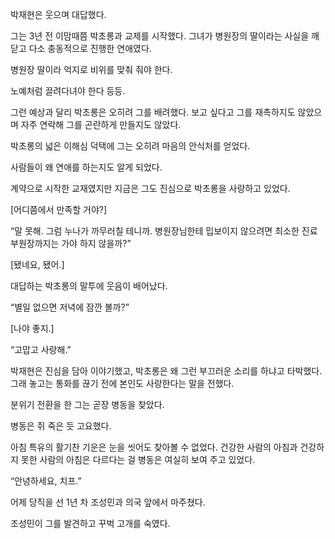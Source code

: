 박재현은 웃으며 대답했다.

그는 3년 전 이맘때쯤 박초롱과 교제를 시작했다. 그녀가 병원장의 딸이라는 사실을 깨닫고 다소 충동적으로 진행한 연애였다.

병원장 딸이라 억지로 비위를 맞춰 줘야 한다.

노예처럼 끌려다녀야 한다 등등.

그런 예상과 달리 박초롱은 오히려 그를 배려했다. 보고 싶다고 그를 재촉하지도 않았으며 자주 연락해 그를 곤란하게 만들지도 않았다.

박초롱의 넓은 이해심 덕택에 그는 오히려 마음의 안식처를 얻었다.

사람들이 왜 연애를 하는지도 알게 되었다.

계약으로 시작한 교재였지만 지금은 그도 진심으로 박초롱을 사랑하고 있었다.

[어디쯤에서 만족할 거야?]

“말 못해. 그럼 누나가 까무러칠 테니까. 병원장님한테 밉보이지 않으려면 최소한 진료부원장까지는 가야 하지 않을까?”

[됐네요, 됐어.]

대답하는 박초롱의 말투에 웃음이 배어났다.

“별일 없으면 저녁에 잠깐 볼까?”

[나야 좋지.]

“고맙고 사랑해.”

박재현은 진심을 담아 이야기했고, 박초롱은 왜 그런 부끄러운 소리를 하냐고 타박했다. 그래 놓고는 통화를 끊기 전에 본인도 사랑한다는 말을 전했다.

분위기 전환을 한 그는 곧장 병동을 찾았다.

병동은 쥐 죽은 듯 고요했다.

아침 특유의 활기찬 기운은 눈을 씻어도 찾아볼 수 없었다. 건강한 사람의 아침과 건강하지 못한 사람의 아침은 다르다는 걸 병동은 여실히 보여 주고 있었다.

“안녕하세요, 치프.”

어제 당직을 선 1년 차 조성민과 의국 앞에서 마주쳤다.

조성민이 그를 발견하고 꾸벅 고개를 숙였다.